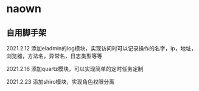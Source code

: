 # naown

## 自用脚手架

2021.2.12 添加eladmin的log模块，实现访问时可以记录操作的名字，ip，地址，浏览器，方法名，异常名，日志类型等等

2021.2.16 添加quartz模块，可以实现简单的定时任务定制

2021.2.23 添加shiro模块，实现角色权限分离